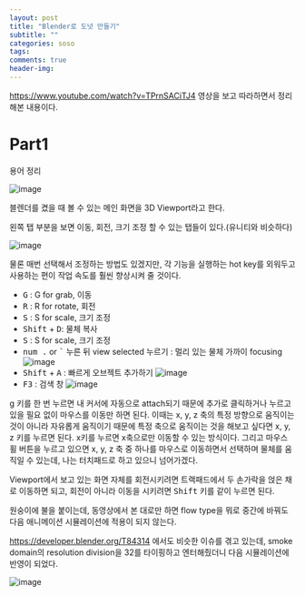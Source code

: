 ```yaml
---  
layout: post  
title: "Blender로 도넛 만들기"  
subtitle: ""  
categories: soso
tags: 
comments: true  
header-img: 
---  
```

  
https://www.youtube.com/watch?v=TPrnSACiTJ4 영상을 보고 따라하면서 정리해본 내용이다.

# Part1

용어 정리

![image](https://user-images.githubusercontent.com/41438361/143199742-a50e055b-c0e5-49ac-878b-4b0cf527022a.png)

블렌더를 켰을 때 볼 수 있는 메인 화면을 3D Viewport라고 한다.

왼쪽 탭 부분을 보면 이동, 회전, 크기 조정 할 수 있는 탭들이 있다.(유니티와 비슷하다)

![image](https://user-images.githubusercontent.com/41438361/143200529-e5acfe00-8a2b-4ce7-8b8d-7c7fbaaf5b90.png)

물론 매번 선택해서 조정하는 방법도 있겠지만, 각 기능을 실행하는 hot key를 외워두고 사용하는 편이 작업 속도를 훨씬 향상시켜 줄 것이다.

* <kbd>G</kbd> : G for grab, 이동
* <kbd>R</kbd> : R for rotate, 회전
* <kbd>S</kbd> : S for scale, 크기 조정
* <kbd>Shift</kbd> + <kbd>D</kbd>: 물체 복사
* <kbd>S</kbd> : S for scale, 크기 조정
* <kbd>num .</kbd> or <kbd>`</kbd> 누른 뒤 view selected 누르기 : 멀리 있는 물체 가까이 focusing
 ![image](https://user-images.githubusercontent.com/41438361/143205576-85bad268-2fbc-409d-8d7c-88ea2d68e11f.png)
* <kbd>Shift</kbd> + <kbd>A</kbd> : 빠르게 오브젝트 추가하기
  ![image](https://user-images.githubusercontent.com/41438361/143206463-de1180d6-cfac-4aaa-8cbf-8c53e7538f4e.png)
* <kbd>F3</kbd> : 검색 창
  ![image](https://user-images.githubusercontent.com/41438361/143206717-2aef286d-b7d4-407f-a1df-6c920b32c371.png)

g 키를 한 번 누르면 내 커서에 자동으로 attach되기 때문에 추가로 클릭하거나 누르고 있을 필요 없이 마우스를 이동만 하면 된다. 이때는 x, y, z 축의 특정 방향으로 움직이는 것이 아니라 자유롭게 움직이기 때문에
특정 축으로 움직이는 것을 해보고 싶다면 x, y, z 키를 누르면 된다. x키를 누르면 x축으로만 이동할 수 있는 방식이다. 그리고 마우스 휠 버튼을 누르고 있으면 x, y, z 축 중 하나를 마우스로 이동하면서 선택하며 
물체를 움직일 수 있는데, 나는 터치패드로 하고 있으니 넘어가겠다.

Viewport에서 보고 있는 화면 자체를 회전시키려면 트랙패드에서 두 손가락을 얹은 채로 이동하면 되고, 회전이 아니라 이동을 시키려면 <kbd>Shift</kbd> 키를 같이 누르면 된다.

원숭이에 불을 붙이는데, 동영상에서 본 대로만 하면 flow type을 뭐로 중간에 바꿔도 다음 애니메이션 시뮬레이션에 적용이 되지 않는다.

https://developer.blender.org/T84314 에서도 비슷한 이슈를 겪고 있는데, smoke domain의 resolution division을 32를 타이핑하고 엔터해줬더니 다음 시뮬레이션에 반영이 되었다.

![image](https://user-images.githubusercontent.com/41438361/143213695-3b20b48d-21bd-460d-ab2b-aac70305d90a.png)

